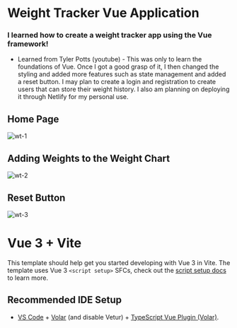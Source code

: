 # Weight Tracker Vue Application

### I learned how to create a weight tracker app using the Vue framework! 
* Learned from Tyler Potts (youtube) - This was only to learn the foundations of Vue. Once I got a good grasp of it, I then changed the styling and added more features such as state management and added a reset button. I may plan to create a login and registration to create users that can store their weight history. I also am planning on deploying it through Netlify for my personal use.

## Home Page
![wt-1](https://github.com/MikeSanDev/Vue-weight-tracker/assets/96930354/38d4a430-a6aa-4dc0-8229-ed640f407686)

## Adding Weights to the Weight Chart
![wt-2](https://github.com/MikeSanDev/Vue-weight-tracker/assets/96930354/0419b7e1-2151-4d45-bb91-ae20234dfc94)

## Reset Button
![wt-3](https://github.com/MikeSanDev/Vue-weight-tracker/assets/96930354/5a70d721-71cc-442e-b26f-6c34580103da)


# Vue 3 + Vite

This template should help get you started developing with Vue 3 in Vite. The template uses Vue 3 `<script setup>` SFCs, check out the [script setup docs](https://v3.vuejs.org/api/sfc-script-setup.html#sfc-script-setup) to learn more.

## Recommended IDE Setup

- [VS Code](https://code.visualstudio.com/) + [Volar](https://marketplace.visualstudio.com/items?itemName=Vue.volar) (and disable Vetur) + [TypeScript Vue Plugin (Volar)](https://marketplace.visualstudio.com/items?itemName=Vue.vscode-typescript-vue-plugin).
